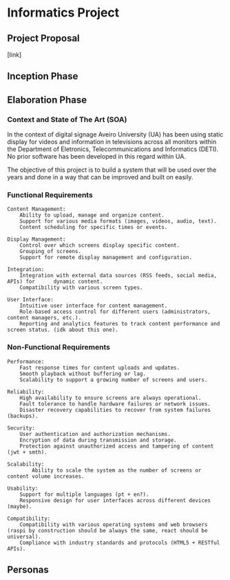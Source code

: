 # Informatics Project

## Project Proposal
[link]


## Inception Phase

## Elaboration Phase

### Context and State of The Art (SOA)
In the context of digital signage Aveiro University (UA) has been using static display for videos and information in televisions across all monitors within the Department of Eletronics, Telecommunications and Informatics (DETI). No prior software has been developed in this regard within UA.

The objective of this project is to build a system that will be used over the years and done in a way that can be improved and built on easily.

### Functional Requirements
    Content Management:
        Ability to upload, manage and organize content.
        Support for various media formats (images, videos, audio, text).
        Content scheduling for specific times or events.

    Display Management:
        Control over which screens display specific content.
        Grouping of screens.
        Support for remote display management and configuration.

    Integration:
        Integration with external data sources (RSS feeds, social media, APIs) for      dynamic content.
        Compatibility with various screen types.

    User Interface:
        Intuitive user interface for content management.
        Role-based access control for different users (administrators, content managers, etc.).
        Reporting and analytics features to track content performance and screen status. (idk about this one).


### Non-Functional Requirements
	Performance:
    	Fast response times for content uploads and updates.
    	Smooth playback without buffering or lag.
    	Scalability to support a growing number of screens and users.

	Reliability:
    	High availability to ensure screens are always operational.
    	Fault tolerance to handle hardware failures or network issues.
    	Disaster recovery capabilities to recover from system failures (backups).

	Security:
    	User authentication and authorization mechanisms.
    	Encryption of data during transmission and storage.
    	Protection against unauthorized access and tampering of content (jwt + smth).

	Scalability:
    		Ability to scale the system as the number of screens or content volume increases.

	Usability:
    	Support for multiple languages (pt + en?).
    	Responsive design for user interfaces across different devices (maybe).

	Compatibility:
    	Compatibility with various operating systems and web browsers (raspi by construction should be always the same, react should be universal).
    	Compliance with industry standards and protocols (HTML5 + RESTful APIs).

## Personas